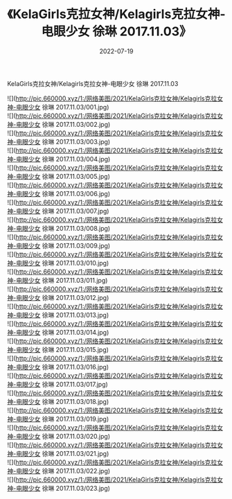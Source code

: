 ﻿---
layout: post
title:  《KelaGirls克拉女神/Kelagirls克拉女神-电眼少女 徐琳 2017.11.03》
date:   2022-07-19
img: http://pic.660000.xyz/1:/网络美图/2021/KelaGirls克拉女神/Kelagirls克拉女神-电眼少女 徐琳 2017.11.03/000.jpg
categories: [美女, 清纯, 唯美]
---

KelaGirls克拉女神/Kelagirls克拉女神-电眼少女 徐琳 2017.11.03

 ![](http://pic.660000.xyz/1:/网络美图/2021/KelaGirls克拉女神/Kelagirls克拉女神-电眼少女 徐琳 2017.11.03/001.jpg) <br>![](http://pic.660000.xyz/1:/网络美图/2021/KelaGirls克拉女神/Kelagirls克拉女神-电眼少女 徐琳 2017.11.03/002.jpg) <br>![](http://pic.660000.xyz/1:/网络美图/2021/KelaGirls克拉女神/Kelagirls克拉女神-电眼少女 徐琳 2017.11.03/003.jpg) <br>![](http://pic.660000.xyz/1:/网络美图/2021/KelaGirls克拉女神/Kelagirls克拉女神-电眼少女 徐琳 2017.11.03/004.jpg) <br>![](http://pic.660000.xyz/1:/网络美图/2021/KelaGirls克拉女神/Kelagirls克拉女神-电眼少女 徐琳 2017.11.03/005.jpg) <br>![](http://pic.660000.xyz/1:/网络美图/2021/KelaGirls克拉女神/Kelagirls克拉女神-电眼少女 徐琳 2017.11.03/006.jpg) <br>![](http://pic.660000.xyz/1:/网络美图/2021/KelaGirls克拉女神/Kelagirls克拉女神-电眼少女 徐琳 2017.11.03/007.jpg) <br>![](http://pic.660000.xyz/1:/网络美图/2021/KelaGirls克拉女神/Kelagirls克拉女神-电眼少女 徐琳 2017.11.03/008.jpg) <br>![](http://pic.660000.xyz/1:/网络美图/2021/KelaGirls克拉女神/Kelagirls克拉女神-电眼少女 徐琳 2017.11.03/009.jpg) <br>![](http://pic.660000.xyz/1:/网络美图/2021/KelaGirls克拉女神/Kelagirls克拉女神-电眼少女 徐琳 2017.11.03/010.jpg) <br>![](http://pic.660000.xyz/1:/网络美图/2021/KelaGirls克拉女神/Kelagirls克拉女神-电眼少女 徐琳 2017.11.03/011.jpg) <br>![](http://pic.660000.xyz/1:/网络美图/2021/KelaGirls克拉女神/Kelagirls克拉女神-电眼少女 徐琳 2017.11.03/012.jpg) <br>![](http://pic.660000.xyz/1:/网络美图/2021/KelaGirls克拉女神/Kelagirls克拉女神-电眼少女 徐琳 2017.11.03/013.jpg) <br>![](http://pic.660000.xyz/1:/网络美图/2021/KelaGirls克拉女神/Kelagirls克拉女神-电眼少女 徐琳 2017.11.03/014.jpg) <br>![](http://pic.660000.xyz/1:/网络美图/2021/KelaGirls克拉女神/Kelagirls克拉女神-电眼少女 徐琳 2017.11.03/015.jpg) <br>![](http://pic.660000.xyz/1:/网络美图/2021/KelaGirls克拉女神/Kelagirls克拉女神-电眼少女 徐琳 2017.11.03/016.jpg) <br>![](http://pic.660000.xyz/1:/网络美图/2021/KelaGirls克拉女神/Kelagirls克拉女神-电眼少女 徐琳 2017.11.03/017.jpg) <br>![](http://pic.660000.xyz/1:/网络美图/2021/KelaGirls克拉女神/Kelagirls克拉女神-电眼少女 徐琳 2017.11.03/018.jpg) <br>![](http://pic.660000.xyz/1:/网络美图/2021/KelaGirls克拉女神/Kelagirls克拉女神-电眼少女 徐琳 2017.11.03/019.jpg) <br>![](http://pic.660000.xyz/1:/网络美图/2021/KelaGirls克拉女神/Kelagirls克拉女神-电眼少女 徐琳 2017.11.03/020.jpg) <br>![](http://pic.660000.xyz/1:/网络美图/2021/KelaGirls克拉女神/Kelagirls克拉女神-电眼少女 徐琳 2017.11.03/021.jpg) <br>![](http://pic.660000.xyz/1:/网络美图/2021/KelaGirls克拉女神/Kelagirls克拉女神-电眼少女 徐琳 2017.11.03/022.jpg) <br>![](http://pic.660000.xyz/1:/网络美图/2021/KelaGirls克拉女神/Kelagirls克拉女神-电眼少女 徐琳 2017.11.03/023.jpg) <br>